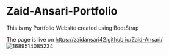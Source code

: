 # Zaid-Ansari-Portfolio
This is my Portfolio Website created using BootStrap

The page is live on https://zaidansari42.github.io/Zaid-Ansari/
![1689514085234](https://github.com/zaidansari42/Zaid-Ansari/assets/99890019/503b52eb-506f-46b4-8498-ff45c98bf3fc)
